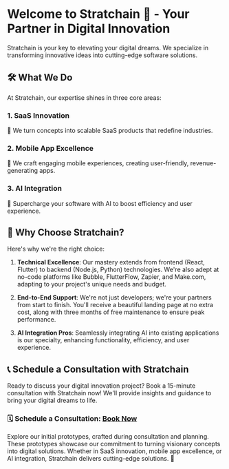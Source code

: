 # Welcome to Stratchain 👋 - Your Partner in Digital Innovation

Stratchain is your key to elevating your digital dreams. We specialize in transforming innovative ideas into cutting-edge software solutions.

## 🛠️ What We Do

At Stratchain, our expertise shines in three core areas:

### 1. SaaS Innovation

🚀 We turn concepts into scalable SaaS products that redefine industries.

### 2. Mobile App Excellence

📱 We craft engaging mobile experiences, creating user-friendly, revenue-generating apps.

### 3. AI Integration

🤖 Supercharge your software with AI to boost efficiency and user experience.

## 🌟 Why Choose Stratchain?

Here's why we're the right choice:

1. **Technical Excellence**: Our mastery extends from frontend (React, Flutter) to backend (Node.js, Python) technologies. We're also adept at no-code platforms like Bubble, FlutterFlow, Zapier, and Make.com, adapting to your project's unique needs and budget.

2. **End-to-End Support**: We're not just developers; we're your partners from start to finish. You'll receive a beautiful landing page at no extra cost, along with three months of free maintenance to ensure peak performance.

3. **AI Integration Pros**: Seamlessly integrating AI into existing applications is our specialty, enhancing functionality, efficiency, and user experience.

## 📞 Schedule a Consultation with Stratchain

Ready to discuss your digital innovation project? Book a 15-minute consultation with Stratchain now! We'll provide insights and guidance to bring your digital dreams to life.

### 🗓️ **Schedule a Consultation**: [Book Now](https://calendly.com/adimis-ai/stratchain-15-minute-consultation)

Explore our initial prototypes, crafted during consultation and planning. These prototypes showcase our commitment to turning visionary concepts into digital solutions. Whether in SaaS innovation, mobile app excellence, or AI integration, Stratchain delivers cutting-edge solutions. 🚀
